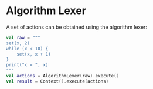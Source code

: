 # Algorithm Lexer

A set of actions can be obtained using the algorithm lexer:

```kotlin
val raw = """
set(x, 2)
while (x < 10) {
    set(x, x + 1)
}
print("x = ", x)
"""
val actions = AlgorithmLexer(raw).execute()
val result = Context().execute(actions)
```